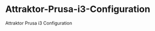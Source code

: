 Attraktor-Prusa-i3-Configuration
================================

Attraktor Prusa i3 Configuration
